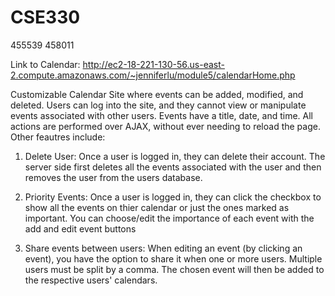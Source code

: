 # CSE330
455539
458011

Link to Calendar: http://ec2-18-221-130-56.us-east-2.compute.amazonaws.com/~jenniferlu/module5/calendarHome.php

Customizable Calendar Site where events can be added, modified, and deleted. Users can log into the site, and they cannot view or manipulate events associated with other users. Events have a title, date, and time. All actions are performed over AJAX, without ever needing to reload the page. Other feautres include:

1. Delete User: Once a user is logged in, they can delete their account. The server side first deletes all the events associated with the user and then removes the user from the users database.

2. Priority Events: Once a user is logged in, they can click the checkbox to show all the events on thier calendar or just the ones marked as important. You can choose/edit the importance of each event with the add and edit event buttons

3. Share events between users: When editing an event (by clicking an event), you have the option to share it when one or more users. Multiple users must be split by a comma. The chosen event will then be added to the respective users' calendars.
